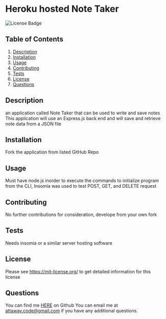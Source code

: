 # Heroku hosted Note Taker
![License Badge](https://shields.io/badge/license-MIT-green)
## Table of Contents
1. [Description](#description)
2. [Installation](#installation)
3. [Usage](#usage)
4. [Contributing](#contributing)
5. [Tests](#tests)
6. [License](#license)
7. [Questions](#questions)

## Description
 an application called Note Taker that can be used to write and save notes This application will use an Express.js back end and will save and retrieve note data from a JSON file
## Installation
Fork the application from listed GitHub Repo
## Usage
Must have node.js inorder to execute the commands to initialize program from the CLI, Insomia was used to test POST, GET, and DELETE request
## Contributing
No further contributions for consideration, develope from your own fork
## Tests
Needs insomia or a similar server hosting software
## License
Please see https://mit-license.org/ to get detailed information for this license

## Questions
You can find me [HERE](https://github.com/Dev-attaway) on Github
You can email me at attaway.code@gmail.com if you have any additional questions.
